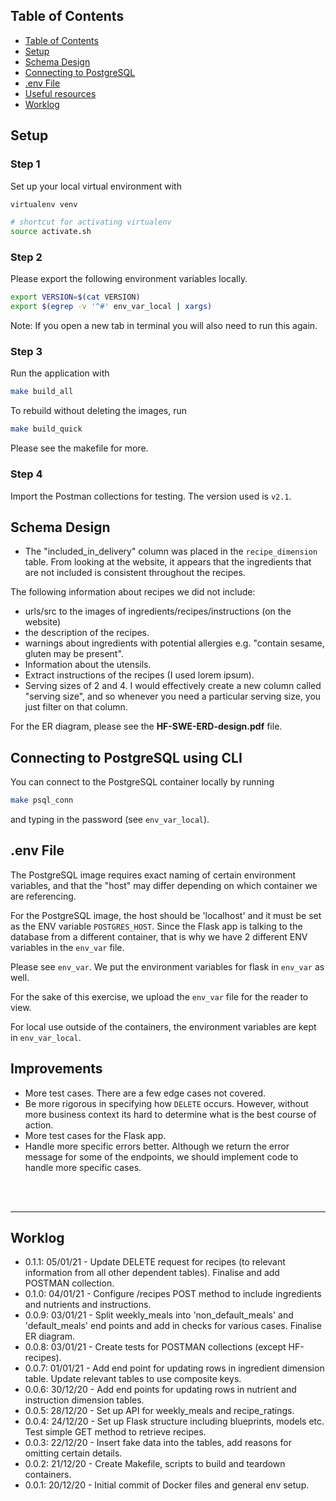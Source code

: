 ## Table of Contents

- [Table of Contents](#table-of-contents)
- [Setup](#setup)
- [Schema Design](#schema-design)
- [Connecting to PostgreSQL](#connecting-to-postgresql)
- [.env File](#env-file)
- [Useful resources](#useful-resources)
- [Worklog](#worklog)

## Setup

### Step 1

Set up your local virtual environment with
```bash
virtualenv venv

# shortcut for activating virtualenv
source activate.sh
```

### Step 2
Please export the following environment variables locally.

```bash
export VERSION=$(cat VERSION)
export $(egrep -v '^#' env_var_local | xargs)
```

Note: If you open a new tab in terminal you will also need to run this again.

### Step 3

Run the application with
```bash
make build_all
```

To rebuild without deleting the images, run
```bash
make build_quick
```

Please see the makefile for more.

### Step 4

Import the Postman collections for testing. The version used is `v2.1`.

## Schema Design

- The "included_in_delivery" column was placed in the `recipe_dimension` table. From looking at the website, it appears that the ingredients that are not included is consistent throughout the recipes.

The following information about recipes we did not include:

- urls/src to the images of ingredients/recipes/instructions (on the website)
- the description of the recipes.
- warnings about ingredients with potential allergies e.g. "contain sesame, gluten may be present".
- Information about the utensils.
- Extract instructions of the recipes (I used lorem ipsum).
- Serving sizes of 2 and 4. I would effectively create a new column called "serving size", and so whenever you need a particular serving size, you just filter on that column.

For the ER diagram, please see the __HF-SWE-ERD-design.pdf__ file.

## Connecting to PostgreSQL using CLI

You can connect to the PostgreSQL container locally by running

```bash
make psql_conn
```
and typing in the password (see `env_var_local`).

## .env File

The PostgreSQL image requires exact naming of certain environment variables, and that the "host" may differ depending on which container we are referencing.

For the PostgreSQL image, the host should be 'localhost' and it must be set as the ENV variable `POSTGRES_HOST`. Since the Flask app is talking to the database from a different container, that is why we have 2 different ENV variables in the `env_var` file.

Please see `env_var`. We put the environment variables for flask in `env_var` as well.

For the sake of this exercise, we upload the `env_var` file for the reader to view.

For local use outside of the containers, the environment variables are kept in `env_var_local`.

## Improvements

- More test cases. There are a few edge cases not covered.
- Be more rigorous in specifying how `DELETE` occurs. However, without more business context its hard to determine what is the best course of action.
- More test cases for the Flask app.
- Handle more specific errors better. Although we return the error message for some of the endpoints, we should implement code to handle more specific cases.

<br>
<br>

---

## Worklog

- 0.1.1: 05/01/21 - Update DELETE request for recipes (to relevant information from all other dependent tables). Finalise and add POSTMAN collection.
- 0.1.0: 04/01/21 - Configure /recipes POST method to include ingredients and nutrients and instructions.
- 0.0.9: 03/01/21 - Split weekly_meals into 'non_default_meals' and 'default_meals' end points and add in checks for various cases. Finalise ER diagram.
- 0.0.8: 03/01/21 - Create tests for POSTMAN collections (except HF-recipes).
- 0.0.7: 01/01/21 - Add end point for updating rows in ingredient dimension table. Update relevant tables to use composite keys.
- 0.0.6: 30/12/20 - Add end points for updating rows in nutrient and instruction dimension tables.
- 0.0.5: 28/12/20 - Set up API for weekly_meals and recipe_ratings.
- 0.0.4: 24/12/20 - Set up Flask structure including blueprints, models etc. Test simple GET method to retrieve recipes.
- 0.0.3: 22/12/20 - Insert fake data into the tables, add reasons for omitting certain details.
- 0.0.2: 21/12/20 - Create Makefile, scripts to build and teardown containers.
- 0.0.1: 20/12/20 - Initial commit of Docker files and general env setup.
